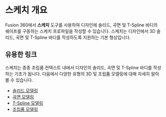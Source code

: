 스케치 개요
======

Fusion 360에서 **스케치** 도구를 사용하여 디자인에 솔리드, 곡면 및 T-Spline 바디의 쉐이프를 구동하는 스케치 프로파일을 작성할 수 있습니다. 스케치는 디자인에서 3D 솔리드, 곡면 및 T-Spline 바디를 작성하도록 지원하는 기본 형상입니다.

유용한 링크
------

스케치는 종종 조립품 컨텍스트 내에서 디자인의 솔리드, 곡면 및 T-Spline 바디를 작성하는 기초가 됩니다. 다음에서 다양한 유형의 3D 및 조립품 모델링에 대해 자세히 알아볼 수 있습니다.

*   [솔리드 모델링](https://help.autodesk.com/view/NINVFUS/KOR/?guid=GUID-99E108D3-07E9-4FFA-AEF9-A97D3278ED91)
*   [곡면 모델링](https://help.autodesk.com/view/NINVFUS/KOR/?guid=GUID-B1A3AD96-A19E-4A7E-A5A3-27327A4E074B)
*   [T-Spline 모델링](https://help.autodesk.com/view/NINVFUS/KOR/?guid=GUID-39A52CE7-F03B-43D4-AE06-4F6B84121CD1)
*   [조립품 모델링](https://help.autodesk.com/view/NINVFUS/KOR/?guid=GUID-38F2A3B4-CE01-4375-A21D-4CC9A743B2A1)
